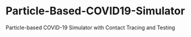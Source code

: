 # Particle-Based-COVID19-Simulator
Particle-based COVID-19 Simulator with Contact Tracing and Testing
